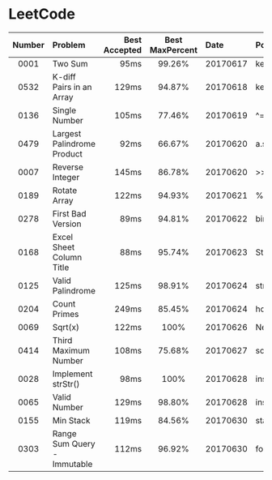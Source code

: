 # LeetCode


| Number | Problem                     | Best Accepted | Best MaxPercent | Date     | Point                          | Independently | Difficulty |   💖   |
|:------:|:----------------------------|--------------:|:---------------:|:---------|:-------------------------------|:--------------|:----------:|:-------:|
| 0001   | Two Sum                     | 95ms          | 99.26%          | 20170617 | key-value in map               | No            |    Easy    |   😃   |
| 0532   | K-diff Pairs in an Array    | 129ms         | 94.87%          | 20170618 | key-value in map               | Yes           |    Easy    |   😎   |
| 0136   | Single Number               | 105ms         | 77.46%          | 20170619 | ^= search                      | Yes           |    Easy    |   🙂   |
| 0479   | Largest Palindrome Product  | 92ms          | 66.67%          | 20170620 | a.split("").reverse().join("") | Not All       |    Easy    |   🤢   |
| 0007   | Reverse Integer             | 145ms         | 86.78%          | 20170620 | >>   ==>   Math.floor          | Not All       |    Easy    |   🙂   |
| 0189   | Rotate Array                | 122ms         | 94.93%          | 20170621 | %=  .concat()  .slice()        | Yes           |    Easy    |   😎   |
| 0278   | First Bad Version           | 89ms          | 94.81%          | 20170622 | binary search                  | Yes           |    Easy    |   😎   |
| 0168   | Excel Sheet Column Title    | 88ms          | 95.74%          | 20170623 | String.fromCharCode(65)        | Yes           |    Easy    |   😎   |
| 0125   | Valid Palindrome            | 125ms         | 98.91%          | 20170624 | string[] is ok in JS           | Not All       |    Easy    |   🙂   |
| 0204   | Count Primes                | 249ms         | 85.45%          | 20170624 | how to get primes              | No            |    Easy    |   🤔   |
| 0069   | Sqrt(x)                     | 122ms         | 100%            | 20170626 | Newton's method                | Not All       |    Easy    |   😃   |
| 0414   | Third Maximum Number        | 108ms         | 75.68%          | 20170627 | sort(retutn b-a)               | Yes           |    Easy    |   🙂   |
| 0028   | Implement strStr()          | 98ms          | 100%            | 20170628 | insteresting ? indexOf()       | Yes           |    Easy    |   🤔   |
| 0065   | Valid Number                | 129ms         | 98.80%          | 20170628 | insteresting ? isNaN()         | Yes           |    Hard    |   🤔   |
| 0155   | Min Stack                   | 119ms         | 84.56%          | 20170630 | stack                          | No            |    Easy    |   😃   |
| 0303   | Range Sum Query - Immutable | 112ms         | 96.92%          | 20170630 | for n[] ++                     | No All        |    Easy    |   😃   |